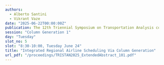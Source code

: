 ```yaml
---
authors:
  - Alberto Santini
  - Vikrant Vaze
date: "2025-06-22T00:00:00Z"
publication: The 12th Triennial Symposium on Transportation Analysis conference
session: "Column Generation 1"
day: "Tuesday"
slot_no: 5
slot: "8:30-10:00, Tuesday June 24"
title: "Integrated Regional Airline Scheduling Via Column Generation"
url_pdf: "/proceedings/TRISTAN2025_ExtendedAbstract_101.pdf"
---
```

